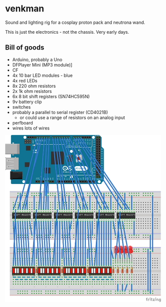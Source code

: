 # venkman

Sound and lighting rig for a cosplay proton pack and neutrona wand.

This is just the electronics - not the chassis. Very early days.

## Bill of goods

- Arduino, probably a Uno
- DFPlayer Mini (MP3 module)]
- CF
- 4x 10 bar LED modules - blue
- 4x red LEDs
- 8x 220 ohm resistors
- 2x 1k ohm resistors
- 6x 8 bit shift registers (SN74HC595N)
- 9v battery clip
- switches
- probably a parallel to serial register (CD4021B)
	- or could use a range of resistors on an analog input
- perfboard
- wires lots of wires

![that's a lot of wires](venkman_bb.png)
